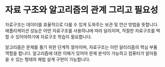 # 자료 구조와 알고리즘의 관계 그리고 필요성

자료구조는 데이터를 효율적으로 다룰 수 있게 도와주는 보관 및 연산 방법을 뜻합니다. 애플리케이션 성능은 어떤 자료구조를 사용하냐에 따라 달라지며, 적절한 자료구조를 택할 수 있어야하기에 자료구조 학습이 필요합니다.

알고리즘은 문제를 풀기 위한 단계적 절차이며, 자료구조는 이런 알리리즘의 핵심 부품 역할을 합니다. 알고리즘에 대한 이해가 있어야 문제 분석이 가능하고 컴퓨터가 알아들을 수 있는 형태의 해법 설계 구현이 가능합니다.


